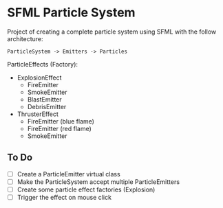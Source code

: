 # SFML Particle System

Project of creating a complete particle system using SFML with the follow architecture:

`ParticleSystem -> Emitters -> Particles`

ParticleEffects (Factory):

- ExplosionEffect
   - FireEmitter
   - SmokeEmitter
   - BlastEmitter
   - DebrisEmitter
- ThrusterEffect
   - FireEmitter (blue flame)
   - FireEmitter (red flame)
   - SmokeEmitter

## To Do

- [ ] Create a ParticleEmitter virtual class
- [ ] Make the ParticleSystem accept multiple ParticleEmitters
- [ ] Create some particle effect factories (Explosion)
- [ ] Trigger the effect on mouse click
